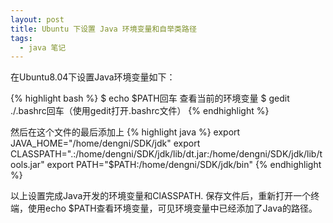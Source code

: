 ```yaml
---
layout: post
title: Ubuntu 下设置 Java 环境变量和自举类路径
tags:
  - java 笔记
---
```


在Ubuntu8.04下设置Java环境变量如下：

{% highlight bash %}
$ echo $PATH回车 查看当前的环境变量
$ gedit ./.bashrc回车（使用gedit打开.bashrc文件）
{% endhighlight %}

然后在这个文件的最后添加上
{% highlight java %}
export JAVA_HOME="/home/dengni/SDK/jdk"
export CLASSPATH=".:/home/dengni/SDK/jdk/lib/dt.jar:/home/dengni/SDK/jdk/lib/tools.jar"
export PATH="$PATH:/home/dengni/SDK/jdk/bin"
{% endhighlight %}

以上设置完成Java开发的环境变量和ClASSPATH.
保存文件后，重新打开一个终端，使用echo $PATH查看环境变量，可见环境变量中已经添加了Java的路径。
